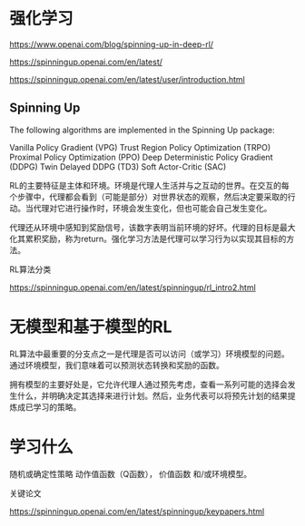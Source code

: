 # 强化学习

https://www.openai.com/blog/spinning-up-in-deep-rl/

https://spinningup.openai.com/en/latest/

https://spinningup.openai.com/en/latest/user/introduction.html

## Spinning Up
The following algorithms are implemented in the Spinning Up package:

Vanilla Policy Gradient (VPG)
Trust Region Policy Optimization (TRPO)
Proximal Policy Optimization (PPO)
Deep Deterministic Policy Gradient (DDPG)
Twin Delayed DDPG (TD3)
Soft Actor-Critic (SAC)


RL的主要特征是主体和环境。环境是代理人生活并与之互动的世界。在交互的每个步骤中，代理都会看到（可能是部分）对世界状态的观察，然后决定要采取的行动。当代理对它进行操作时，环境会发生变化，但也可能会自己发生变化。

代理还从环境中感知到奖励信号，该数字表明当前环境的好坏。代理的目标是最大化其累积奖励，称为return。强化学习方法是代理可以学习行为以实现其目标的方法。

RL算法分类

https://spinningup.openai.com/en/latest/spinningup/rl_intro2.html

# 无模型和基于模型的RL
RL算法中最重要的分支点之一是代理是否可以访问（或学习）环境模型的问题。通过环境模型，我们意味着可以预测状态转换和奖励的函数。

拥有模型的主要好处是，它允许代理人通过预先考虑，查看一系列可能的选择会发生什么，并明确决定其选择来进行计划。然后，业务代表可以将预先计划的结果提炼成已学习的策略。

# 学习什么

随机或确定性策略
动作值函数（Q函数），
价值函数
和/或环境模型。

关键论文

https://spinningup.openai.com/en/latest/spinningup/keypapers.html

